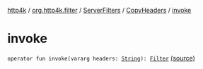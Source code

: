 [http4k](../../../index.md) / [org.http4k.filter](../../index.md) / [ServerFilters](../index.md) / [CopyHeaders](index.md) / [invoke](./invoke.md)

# invoke

`operator fun invoke(vararg headers: `[`String`](https://kotlinlang.org/api/latest/jvm/stdlib/kotlin/-string/index.html)`): `[`Filter`](../../../org.http4k.core/-filter/index.md) [(source)](https://github.com/http4k/http4k/blob/master/http4k-core/src/main/kotlin/org/http4k/filter/ServerFilters.kt#L232)